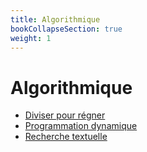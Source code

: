 ```yaml
---
title: Algorithmique
bookCollapseSection: true
weight: 1
---
```


# Algorithmique

* [Diviser pour régner](diviser_pour_regner)
* [Programmation dynamique](prog_dynamique)
* [Recherche textuelle](recherche_textuelle)

